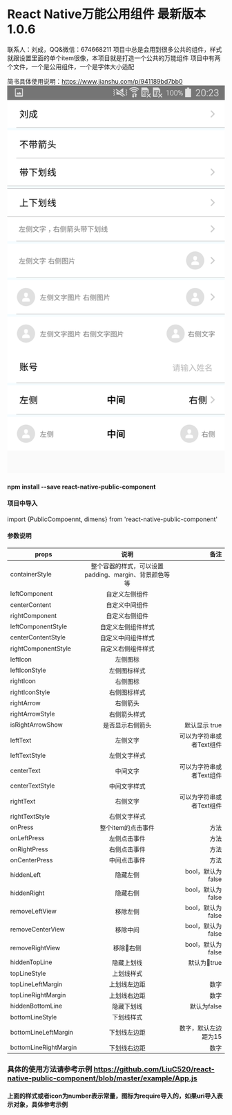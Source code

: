 # React Native万能公用组件 最新版本1.0.6
联系人：刘成，QQ&微信：674668211
项目中总是会用到很多公共的组件，样式就跟设置里面的单个item很像，本项目就是打造一个公共的万能组件
项目中有两个文件，一个是公用组件，一个是字体大小适配

简书具体使用说明：https://www.jianshu.com/p/941189bd7bb0
 ![示例](https://github.com/LiuC520/react-native-public-component/blob/master/example/example.png)
#### npm install --save react-native-public-component
#### 项目中导入 
import {PublicCompoennt, dimens} from 'react-native-public-component'
<PublicCompoennt leftText="刘成"    />
#### 参数说明

| props |   说明 | 备注|
| - | :-: | -:|
| containerStyle | 整个容器的样式，可以设置padding、margin、背景颜色等等 |
|leftComponent |自定义左侧组件|
|centerContent |自定义中间组件|
|rightComponent |自定义右侧组件|
|leftComponentStyle |自定义左侧组件样式|
|centerContentStyle |自定义中间组件样式|
|rightComponentStyle |自定义右侧组件样式|
|leftIcon |左侧图标|
|leftIconStyle|左侧图标样式|
|rightIcon |右侧图标|
|rightIconStyle|右侧图标样式|
|rightArrow |右侧箭头|
|rightArrowStyle|右侧箭头样式|
|isRightArrowShow|是否显示右侧箭头|默认显示 true|
|leftText|左侧文字|可以为字符串或者Text组件|
|leftTextStyle|左侧文字样式|
|centerText|中间文字|可以为字符串或者Text组件
|centerTextStyle|中间文字样式|
|rightText|右侧文字|可以为字符串或者Text组件
|rightTextStyle|右侧文字样式|
|onPress|整个item的点击事件|方法|
|onLeftPress|左侧点击事件|方法|
|onRightPress|右侧点击事件|方法|
|onCenterPress|中间点击事件|方法|
|hiddenLeft|隐藏左侧|bool，默认为false|
|hiddenRight|隐藏右侧|bool，默认为false|
|removeLeftView|移除左侧|bool，默认为false|
|removeCenterView|移除中间|bool，默认为false|
|removeRightView|移除右侧|bool，默认为false|
|hiddenTopLine|隐藏上划线|默认为true|
|topLineStyle|上划线样式|
|topLineLeftMargin|上划线左边距|数字|
|topLineRightMargin|上划线右边距|数字|
|hiddenBottomLine|隐藏下划线|默认为false|
|bottomLineStyle|下划线样式|
|bottomLineLeftMargin|下划线左边距|数字，默认左边距为15|
|bottomLineRightMargin|下划线右边距|数字|

### 具体的使用方法请参考示例 https://github.com/LiuC520/react-native-public-component/blob/master/example/App.js

#### 上面的样式或者icon为number表示常量，图标为require导入的，如果uri导入表示对象，具体参考示例

